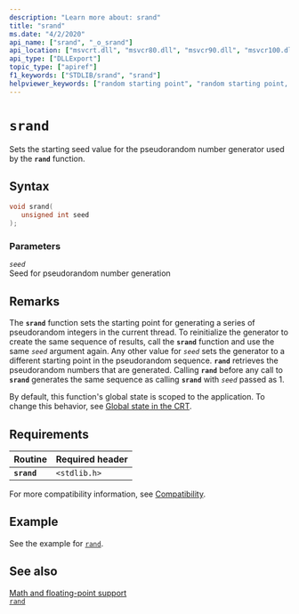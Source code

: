 ```yaml
---
description: "Learn more about: srand"
title: "srand"
ms.date: "4/2/2020"
api_name: ["srand", "_o_srand"]
api_location: ["msvcrt.dll", "msvcr80.dll", "msvcr90.dll", "msvcr100.dll", "msvcr100_clr0400.dll", "msvcr110.dll", "msvcr110_clr0400.dll", "msvcr120.dll", "msvcr120_clr0400.dll", "ucrtbase.dll", "api-ms-win-crt-utility-l1-1-0.dll", "ntoskrnl.exe", "api-ms-win-crt-private-l1-1-0.dll"]
api_type: ["DLLExport"]
topic_type: ["apiref"]
f1_keywords: ["STDLIB/srand", "srand"]
helpviewer_keywords: ["random starting point", "random starting point, setting", "random numbers, generating", "srand function", "numbers, pseudorandom", "numbers, random", "pseudorandom numbers", "starting points, setting random", "starting points"]
---
```

# `srand`

Sets the starting seed value for the pseudorandom number generator used by the **`rand`** function.

## Syntax

```C
void srand(
   unsigned int seed
);
```

### Parameters

*`seed`*\
Seed for pseudorandom number generation

## Remarks

The **`srand`** function sets the starting point for generating a series of pseudorandom integers in the current thread. To reinitialize the generator to create the same sequence of results, call the **`srand`** function and use the same *`seed`* argument again. Any other value for *`seed`* sets the generator to a different starting point in the pseudorandom sequence. **`rand`** retrieves the pseudorandom numbers that are generated. Calling **`rand`** before any call to **`srand`** generates the same sequence as calling **`srand`** with *`seed`* passed as 1.

By default, this function's global state is scoped to the application. To change this behavior, see [Global state in the CRT](../global-state.md).

## Requirements

|Routine|Required header|
|-------------|---------------------|
|**`srand`**|`<stdlib.h>`|

For more compatibility information, see [Compatibility](../compatibility.md).

## Example

See the example for [`rand`](rand.md).

## See also

[Math and floating-point support](../floating-point-support.md)\
[`rand`](rand.md)
